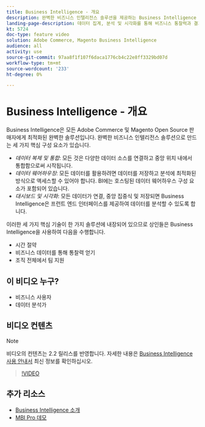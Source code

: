 ```yaml
---
title: Business Intelligence - 개요
description: 완벽한 비즈니스 인텔리전스 솔루션을 제공하는 Business Intelligence 제품 내의 3가지 핵심 구성 요소에 대해 알아봅니다.
landing-page-description: 데이터 집계, 분석 및 시각화를 통해 비즈니스 통찰력과 결과를 향상시키는 방법을 배우려면 이 비디오 시리즈를 시청하십시오.
kt: 5724
doc-type: feature video
solution: Adobe Commerce, Magento Business Intelligence
audience: all
activity: use
source-git-commit: 97aa8f1f107f6daca1776cb4c22e8ff3329bd07d
workflow-type: tm+mt
source-wordcount: '233'
ht-degree: 0%

---
```



# Business Intelligence - 개요

Business Intelligence은 모든 Adobe Commerce 및 Magento Open Source 판매자에게 최적화된 완벽한 솔루션입니다. 완벽한 비즈니스 인텔리전스 솔루션으로 만드는 세 가지 핵심 구성 요소가 있습니다.

- _데이터 복제 및 통합_: 모든 것은 다양한 데이터 소스를 연결하고 중앙 위치 내에서 통합함으로써 시작됩니다.
- _데이터 웨어하우징_: 모든 데이터를 활용하려면 데이터를 저장하고 분석에 최적화된 방식으로 액세스할 수 있어야 합니다. BI에는 호스팅된 데이터 웨어하우스 구성 요소가 포함되어 있습니다.
- _대시보드 및 시각화_: 모든 데이터가 연결, 중앙 집중식 및 저장되면 Business Intelligence은 프런트 엔드 인터페이스를 제공하여 데이터를 분석할 수 있도록 합니다.

이러한 세 가지 핵심 기술이 한 가지 솔루션에 내장되어 있으므로 상인들은 Business Intelligence을 사용하여 다음을 수행합니다.

- 시간 절약
- 비즈니스 데이터를 통해 통찰력 얻기
- 조직 전체에서 팀 지원

## 이 비디오 누구?

- 비즈니스 사용자
- 데이터 분석가

## 비디오 컨텐츠

>[!NOTE]
>
>비디오의 컨텐츠는 2.2 릴리스를 반영합니다. 자세한 내용은 [Business Intelligence 사용 안내서](https://docs.magento.com/mbi/) 최신 정보를 확인하십시오.

>[!VIDEO](https://video.tv.adobe.com/v/35979?quality=12&learn=on)

## 추가 리소스

- [Business Intelligence 소개](https://docs.magento.com/mbi/getting-started/getting-started.html)
- [MBI Pro 데모](https://support.magento.com/hc/en-us/articles/360016729571)
